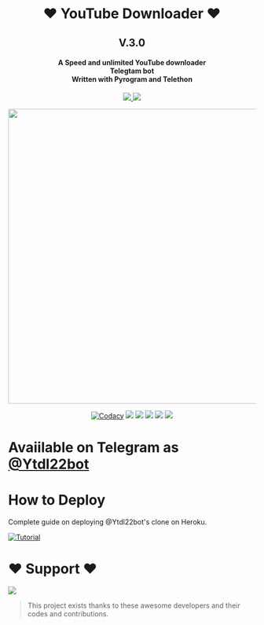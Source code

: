 
<h1 align="center"><b>❤️ YouTube Downloader   ❤️</b></h1>
<h2 align="center"><b>V.3.0</b></h1>

<h4 align="center">A Speed and unlimited YouTube downloader<br> Telegtam bot <br> Written with Pyrogram and Telethon</h4>
<p align='center'>
  <a href="https://www.python.org/" alt="made-with-python"> <img src="https://img.shields.io/badge/Made%20with-Python-1f425f.svg?style=flat-square&logo=python&color=blue" /> </a>
  <a href="https://github.com/SLdevilX/Youtube-Downloader-Bot/graphs/commit-activity" alt="Maintenance"> <img src="https://img.shields.io/badge/Maintained%3F-yes-green.svg?style=flat-square" /> </a>
</p>

<p align="center"><a href="https://t.me/DaisySupport_Official"><img src="https://telegra.ph/file/69a96df53932f1cd2174f.jpg" width="600"></a></p>
<p align="center">
    <a href="https://app.codacy.com/manual/teamdaisyx/daisyx/dashboard"> <img src="https://img.shields.io/codacy/grade/4d58f2a402b54aed8a7d95f7add45a81?color=brightgreen&logo=codacy&logoColor=green&style=for-the-badge" alt="Codacy" /></a>
    <a href="https://github.com/SLdevilX/Youtube-Downloader-Bot"> <img src="https://img.shields.io/github/repo-size/teamdaisyx/daisyx?color=orange&logo=github&logoColor=green&style=for-the-badge" /></a>
    <a href="https://github.com/teamdaisyx/daisyx/commits/inukaasith"> <img src="https://img.shields.io/github/last-commit/teamdaisyx/daisyx?color=brown&logo=github&logoColor=green&style=for-the-badge" /></a>
    <a href="https://github.com/teamdaisyx/daisyx/issues"> <img src="https://img.shields.io/github/issues/teamdaisyx/daisyx?color=blueviolet&logo=github&logoColor=green&style=for-the-badge" /></a>
    <a href="https://github.com/teamdaisyx/daisyx/network/members"> <img src="https://img.shields.io/github/forks/teamdaisyx/daisyx?color=red&logo=github&logoColor=green&style=for-the-badge" /></a>  
    <a href="https://pypi.org/project/Telethon/"> <img src="https://img.shields.io/pypi/v/telethon?color=yellow&label=telethon&logo=python&logoColor=green&style=for-the-badge" /></a>
    
</p>

#     Avaiilable on Telegram as [@Ytdl22bot](https://t.me/Ytdl22bot)

# How to  Deploy 
Complete guide on deploying @Ytdl22bot's clone on Heroku.

[![Tutorial]()](https://www.youtube.com/watch?)





# ❤️ Support ❤️
<a href="https://t.me/danumabots"><img src="https://img.shields.io/badge/Join-Telegram%20Channel-red.svg?logo=Telegram"></a>


> This project exists thanks to these awesome developers and their codes and contributions.




